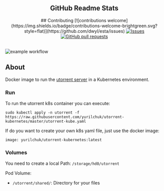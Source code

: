 <p align="center">
    <h2 align="center">GitHub Readme Stats</h2>
</p>
  <p align="center">
      ## Contributing [![contributions welcome](https://img.shields.io/badge/contributions-welcome-brightgreen.svg?style=flat)](https://github.com/dwyl/esta/issues)
    <a href="https://github.com/yurilchuk/utorrent-kubernetes/issues">
      <img alt="Issues" src="https://img.shields.io/github/issues/yurilchuk/utorrent-kubernetes/?color=0088ff" />
    </a>
    <a href="https://github.com/yurilchuk/utorrent-kubernetes/pulls">
      <img alt="GitHub pull requests" src="https://img.shields.io/github/issues-pr/yurilchuk/utorrent-kubernetes/?color=0088ff" />
    </a>
    <br />
    <br />
  </p>

  ![example workflow](https://github.com/github/docs/actions/workflows/main.yml/badge.svg)

## About

Docker image to run the [utorrent server](http://www.utorrent.com/) in a Kubernetes environment.

### Run

To run the utorrent k8s container you can execute:

```
sudo kubectl apply -n utorrent -f https://raw.githubusercontent.com/yurilchuk/utorrent-kubernetes/master/utorrent-kube.yaml
```

If do you want to create your own k8s yaml file, just use the docker image:

```
image: yurilchuk/utorrent-kubernetes:latest
```

### Volumes

You need to create a local Path: `/storage/hd0/utorrent` 

Pod Volume:

* `/utorrent/shared/`: Directory for your files